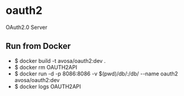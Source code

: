 # oauth2
OAuth2.0 Server

## Run from Docker
* $ docker build -t avosa/oauth2:dev .
* $ docker rm OAUTH2API
* $ docker run -d -p 8086:8086 -v $(pwd)/db/:/db/ --name oauth2 avosa/oauth2:dev
* $ docker logs OAUTH2API